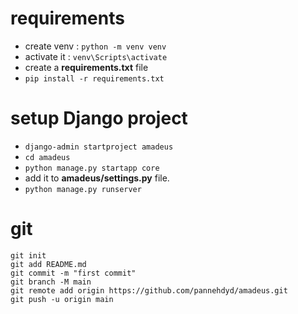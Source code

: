 # requirements

- create venv : `python -m venv venv`
- activate it : `venv\Scripts\activate`
- create a __requirements.txt__ file 
- `pip install -r requirements.txt`

# setup Django project
- `django-admin startproject amadeus`
- `cd amadeus`
- `python manage.py startapp core`
- add it to __amadeus/settings.py__ file.
- `python manage.py runserver`

# git
```git
git init
git add README.md
git commit -m "first commit"
git branch -M main
git remote add origin https://github.com/pannehdyd/amadeus.git
git push -u origin main

```

